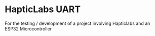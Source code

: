 # HapticLabs UART
 For the testing / development of a project involving Hapticlabs and an ESP32 Microcontroller
